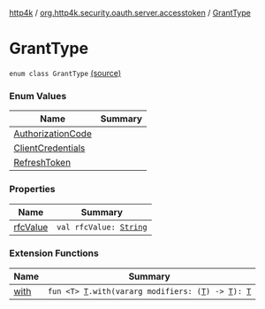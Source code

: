 [http4k](../../index.md) / [org.http4k.security.oauth.server.accesstoken](../index.md) / [GrantType](./index.md)

# GrantType

`enum class GrantType` [(source)](https://github.com/http4k/http4k/blob/master/http4k-security-oauth/src/main/kotlin/org/http4k/security/oauth/server/accesstoken/GrantConfiguration.kt#L3)

### Enum Values

| Name | Summary |
|---|---|
| [AuthorizationCode](-authorization-code.md) |  |
| [ClientCredentials](-client-credentials.md) |  |
| [RefreshToken](-refresh-token.md) |  |

### Properties

| Name | Summary |
|---|---|
| [rfcValue](rfc-value.md) | `val rfcValue: `[`String`](https://kotlinlang.org/api/latest/jvm/stdlib/kotlin/-string/index.html) |

### Extension Functions

| Name | Summary |
|---|---|
| [with](../../org.http4k.core/with.md) | `fun <T> `[`T`](../../org.http4k.core/with.md#T)`.with(vararg modifiers: (`[`T`](../../org.http4k.core/with.md#T)`) -> `[`T`](../../org.http4k.core/with.md#T)`): `[`T`](../../org.http4k.core/with.md#T) |
